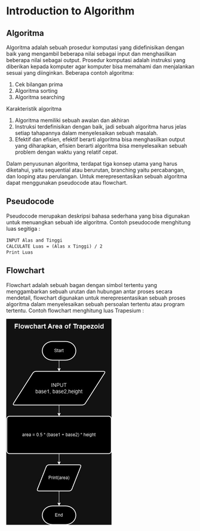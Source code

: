 # Introduction to Algorithm

## Algoritma

Algoritma adalah sebuah prosedur komputasi yang didefinisikan dengan baik yang mengambil beberapa nilai sebagai input dan menghasilkan beberapa nilai sebagai output. Prosedur komputasi adalah instruksi yang diberikan kepada komputer agar komputer bisa memahami dan menjalankan sesuai yang diinginkan. Beberapa contoh algoritma:

1. Cek bilangan prima
2. Algoritma sorting
3. Algoritma searching

Karakteristik algoritma

1. Algoritma memiliki sebuah awalan dan akhiran
2. Instruksi terdefinisikan dengan baik, jadi sebuah algoritma harus jelas setiap tahapannya dalam menyelesaikan sebuah masalah.
3. Efektif dan efisien, efektif berarti algoritma bisa menghasilkan output yang diharapkan, efisien berarti algoritma bisa menyelesaikan sebuah problem dengan waktu yang relatif cepat.

Dalam penyusunan algoritma, terdapat tiga konsep utama yang harus diketahui, yaitu sequential atau berurutan, branching yaitu percabangan, dan looping atau perulangan. Untuk merepresentasikan sebuah algoritma dapat menggunakan pseudocode atau flowchart.

## Pseudocode

Pseudocode merupakan deskripsi bahasa sederhana yang bisa digunakan untuk menuangkan sebuah ide algoritma. Contoh pseudocode menghitung luas segitiga :

```
INPUT Alas and Tinggi
CALCULATE Luas = (Alas x Tinggi) / 2
Print Luas
```

## Flowchart

Flowchart adalah sebuah bagan dengan simbol tertentu yang menggambarkan sebuah urutan dan hubungan antar proses secara mendetail, flowchart digunakan untuk merepresentasikan sebuah proses algoritma dalam menyelesaikan sebuah persoalan tertentu atau program tertentu. Contoh flowchart menghitung luas Trapesium :

![Contoh Flowchart](screenshots/03_Flowchart_Area_Of_Trapezoid.jpg)
